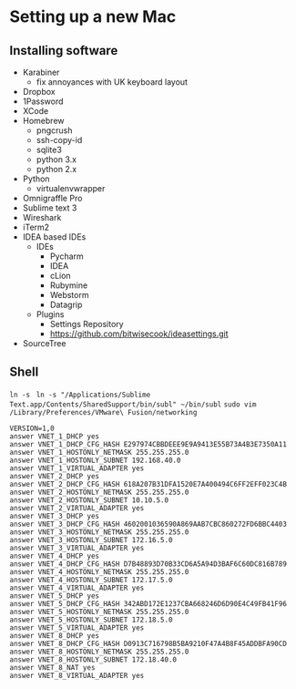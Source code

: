 # Setting up a new Mac

## Installing software

 * Karabiner
   * fix annoyances with UK keyboard layout
 * Dropbox
 * 1Password
 * XCode
 * Homebrew
   * pngcrush
   * ssh-copy-id
   * sqlite3
   * python 3.x
   * python 2.x
 * Python
   * virtualenvwrapper  
 * Omnigraffle Pro
 * Sublime text 3
 * Wireshark
 * iTerm2
 * IDEA based IDEs
   * IDEs
     * Pycharm
     * IDEA
     * cLion
     * Rubymine
     * Webstorm
     * Datagrip
   * Plugins
     * Settings Repository
     * https://github.com/bitwisecook/ideasettings.git
 * SourceTree
 
## Shell

`ln -s `
`ln -s "/Applications/Sublime Text.app/Contents/SharedSupport/bin/subl" ~/bin/subl`
`sudo vim /Library/Preferences/VMware\ Fusion/networking`
```
VERSION=1,0
answer VNET_1_DHCP yes
answer VNET_1_DHCP_CFG_HASH E297974CBBDEEE9E9A9413E55B73A4B3E7350A11
answer VNET_1_HOSTONLY_NETMASK 255.255.255.0
answer VNET_1_HOSTONLY_SUBNET 192.168.40.0
answer VNET_1_VIRTUAL_ADAPTER yes
answer VNET_2_DHCP yes
answer VNET_2_DHCP_CFG_HASH 618A207B31DFA1520E7A400494C6FF2EFF023C4B
answer VNET_2_HOSTONLY_NETMASK 255.255.255.0
answer VNET_2_HOSTONLY_SUBNET 10.10.5.0
answer VNET_2_VIRTUAL_ADAPTER yes
answer VNET_3_DHCP yes
answer VNET_3_DHCP_CFG_HASH 4602001036590A869AAB7CBC860272FD6BBC4403
answer VNET_3_HOSTONLY_NETMASK 255.255.255.0
answer VNET_3_HOSTONLY_SUBNET 172.16.5.0
answer VNET_3_VIRTUAL_ADAPTER yes
answer VNET_4_DHCP yes
answer VNET_4_DHCP_CFG_HASH D7B48893D70B33CD6A5A94D3BAF6C60DC816B789
answer VNET_4_HOSTONLY_NETMASK 255.255.255.0
answer VNET_4_HOSTONLY_SUBNET 172.17.5.0
answer VNET_4_VIRTUAL_ADAPTER yes
answer VNET_5_DHCP yes
answer VNET_5_DHCP_CFG_HASH 342ABD172E1237CBA668246D6D90E4C49FB41F96
answer VNET_5_HOSTONLY_NETMASK 255.255.255.0
answer VNET_5_HOSTONLY_SUBNET 172.18.5.0
answer VNET_5_VIRTUAL_ADAPTER yes
answer VNET_8_DHCP yes
answer VNET_8_DHCP_CFG_HASH D0913C716798B5BA9210F47A4B8F45ADDBFA90CD
answer VNET_8_HOSTONLY_NETMASK 255.255.255.0
answer VNET_8_HOSTONLY_SUBNET 172.18.40.0
answer VNET_8_NAT yes
answer VNET_8_VIRTUAL_ADAPTER yes
```
